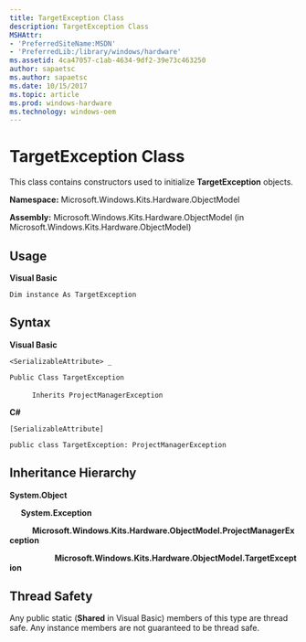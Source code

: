 ```yaml
---
title: TargetException Class
description: TargetException Class
MSHAttr:
- 'PreferredSiteName:MSDN'
- 'PreferredLib:/library/windows/hardware'
ms.assetid: 4ca47057-c1ab-4634-9df2-39e73c463250
author: sapaetsc
ms.author: sapaetsc
ms.date: 10/15/2017
ms.topic: article
ms.prod: windows-hardware
ms.technology: windows-oem
---
```


# TargetException Class


This class contains constructors used to initialize **TargetException** objects.

**Namespace:** Microsoft.Windows.Kits.Hardware.ObjectModel

**Assembly:** Microsoft.Windows.Kits.Hardware.ObjectModel (in Microsoft.Windows.Kits.Hardware.ObjectModel)

## <span id="Usage"></span><span id="usage"></span><span id="USAGE"></span>Usage


**Visual Basic**

`Dim instance As TargetException`

## <span id="Syntax"></span><span id="syntax"></span><span id="SYNTAX"></span>Syntax


**Visual Basic**

`<SerializableAttribute> _`

`Public Class TargetException`

          `Inherits ProjectManagerException`

**C#**

`[SerializableAttribute]`

`public class TargetException: ProjectManagerException`

## <span id="Inheritance_Hierarchy"></span><span id="inheritance_hierarchy"></span><span id="INHERITANCE_HIERARCHY"></span>Inheritance Hierarchy


**System.Object**

     **System.Exception**

          **Microsoft.Windows.Kits.Hardware.ObjectModel.ProjectManagerException**

                    **Microsoft.Windows.Kits.Hardware.ObjectModel.TargetException**

## <span id="Thread_Safety"></span><span id="thread_safety"></span><span id="THREAD_SAFETY"></span>Thread Safety


Any public static (**Shared** in Visual Basic) members of this type are thread safe. Any instance members are not guaranteed to be thread safe.

 

 






